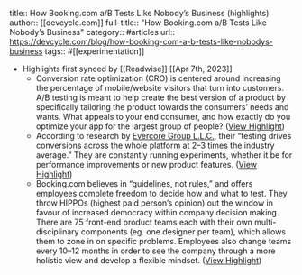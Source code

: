 title:: How Booking.com a/B Tests Like Nobody’s Business (highlights)
author:: [[devcycle.com]]
full-title:: "How Booking.com a/B Tests Like Nobody’s Business"
category:: #articles
url:: https://devcycle.com/blog/how-booking-com-a-b-tests-like-nobodys-business
tags:: #[[experimentation]]

- Highlights first synced by [[Readwise]] [[Apr 7th, 2023]]
	- Conversion rate optimization (CRO) is centered around increasing the percentage of mobile/website visitors that turn into customers. A/B testing is meant to help create the best version of a product by specifically tailoring the product towards the consumers’ needs and wants. What appeals to your end consumer, and how exactly do you optimize your app for the largest group of people? ([View Highlight](https://read.readwise.io/read/01gx36srphz0z948rhy0gcegp5))
	- According to research by [Evercore Group L.L.C.](http://evercore.com/), their “testing drives conversions across the whole platform at 2–3 times the industry average.” They are constantly running experiments, whether it be for performance improvements or new product features. ([View Highlight](https://read.readwise.io/read/01gx36t208k6fqk9dsfqvcf763))
	- Booking.com believes in “guidelines, not rules,” and offers employees complete freedom to decide how and what to test. They throw HIPPOs (highest paid person’s opinion) out the window in favour of increased democracy within company decision making. There are 75 front-end product teams each with their own multi-disciplinary components (eg. one designer per team), which allows them to zone in on specific problems. Employees also change teams every 10–12 months in order to see the company through a more holistic view and develop a flexible mindset. ([View Highlight](https://read.readwise.io/read/01gx36tdf54ca3079gaath2r3b))